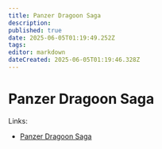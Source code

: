```yaml
---
title: Panzer Dragoon Saga
description: 
published: true
date: 2025-06-05T01:19:49.252Z
tags: 
editor: markdown
dateCreated: 2025-06-05T01:19:46.328Z
---
```


# Panzer Dragoon Saga
Links:

- [Panzer Dragoon Saga](https://github.com/yaz0r/Azel)